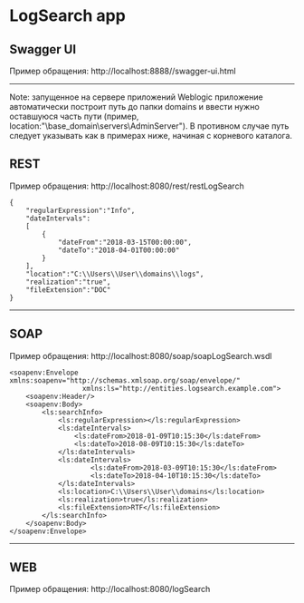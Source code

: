 # LogSearch app

## Swagger UI
Пример обращения: http://localhost:8888//swagger-ui.html
***
Note: запущенное на сервере приложений Weblogic приложение автоматически построит путь до папки domains и ввести нужно оставшуюся 
часть пути (пример, location:"\\base_domain\\servers\\AdminServer"). В противном случае путь следует указывать как в примерах ниже,
начиная с корневого каталога.  
## REST
Пример обращения: http://localhost:8080/rest/restLogSearch  
```
{
	"regularExpression":"Info",
	"dateIntervals":
	[
		{
			"dateFrom":"2018-03-15T00:00:00",
			"dateTo":"2018-04-01T00:00:00"
		}
	],
	"location":"C:\\Users\\User\\domains\\logs",
	"realization":"true",
	"fileExtension":"DOC"
}
```
***
## SOAP
Пример обращения: http://localhost:8080/soap/soapLogSearch.wsdl<br>
```
<soapenv:Envelope xmlns:soapenv="http://schemas.xmlsoap.org/soap/envelope/"
                  xmlns:ls="http://entities.logsearch.example.com">
    <soapenv:Header/>
    <soapenv:Body>
        <ls:searchInfo>
            <ls:regularExpression></ls:regularExpression>
            <ls:dateIntervals>
                <ls:dateFrom>2018-01-09T10:15:30</ls:dateFrom>
                <ls:dateTo>2018-08-09T10:15:30</ls:dateTo>
            </ls:dateIntervals>
            <ls:dateIntervals>
                	<ls:dateFrom>2018-03-09T10:15:30</ls:dateFrom>
                	<ls:dateTo>2018-04-10T10:15:30</ls:dateTo>
            </ls:dateIntervals>
            <ls:location>C:\\Users\\User\\domains</ls:location>
            <ls:realization>true</ls:realization>
            <ls:fileExtension>RTF</ls:fileExtension>
        </ls:searchInfo>
    </soapenv:Body>
</soapenv:Envelope>
```
***
## WEB
Пример обращения: http://localhost:8080/logSearch
